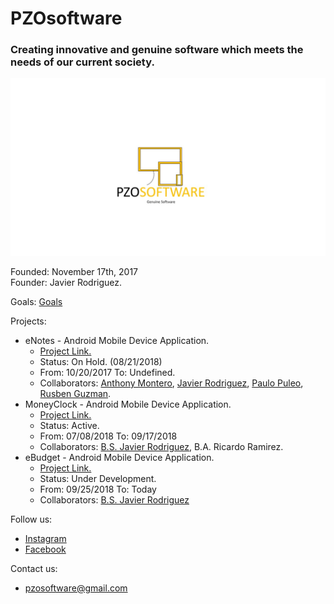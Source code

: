 # PZOsoftware
### Creating innovative and genuine software which meets the needs of our current society.
![LOGO](https://github.com/Javierod/PZOsoftware/blob/master/PZOsoftware%20-%20Logo.jpg "PZOSOFTWARE logo")

Founded: November 17th, 2017<br>
Founder: Javier Rodriguez.<br>

Goals:
[Goals](https://github.com/PZOsoftware/PZOsoftware/edit/master/goals.md "Goals")

Projects:
  + eNotes - Android Mobile Device Application.
    - [Project Link.](https://github.com/Javierod/SharedList-sList "Project Link")
    - Status: On Hold. (08/21/2018)
    - From: 10/20/2017 To: Undefined.
    - Collaborators: [Anthony Montero](https://github.com/anth0nieto), [Javier Rodriguez](https://github.com/Javierod), [Paulo Puleo](https://github.com/puleopaulo), [Rusben Guzman](https://github.com/ruzguz).
  + MoneyClock - Android Mobile Device Application.
    - [Project Link.](https://github.com/Javierod/eCheck "Project Link")
    - Status: Active.
    - From: 07/08/2018 To: 09/17/2018
    - Collaborators: [B.S. Javier Rodriguez](https://github.com/Javierod), B.A. Ricardo Ramirez.
  + eBudget - Android Mobile Device Application.
    - [Project Link.](https://github.com/PZOsoftware/eBudget "Project Link")
    - Status: Under Development.
    - From: 09/25/2018 To: Today
    - Collaborators: [B.S. Javier Rodriguez](https://github.com/Javierod)
    
Follow us: 
  + [Instagram](https://www.instagram.com/pzosoftware/ "Instagram Account")
  + [Facebook](https://www.facebook.com/pzosoftware/ "Facebook Account")

Contact us:
  + pzosoftware@gmail.com
